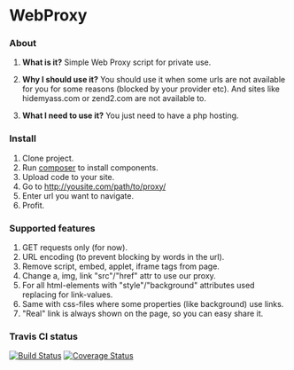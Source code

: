 # WebProxy

### About

1. **What is it?**
Simple Web Proxy script for private use.

2. **Why I should use it?**
You should use it when some urls are not available for you for some reasons (blocked by your provider etc). And sites like hidemyass.com or zend2.com are not available to.

3. **What I need to use it?**
You just need to have a php hosting.

### Install

1. Clone project.
2. Run [composer](http://getcomposer.org/) to install components.
3. Upload code to your site.
4. Go to http://yousite.com/path/to/proxy/
5. Enter url you want to navigate.
6. Profit.

### Supported features

1. GET requests only (for now).
2. URL encoding (to prevent blocking by words in the url).
3. Remove script, embed, applet, iframe tags from page.
4. Change a, img, link "src"/"href" attr to use our proxy.
5. For all html-elements with "style"/"background" attributes used replacing for link-values.
6. Same with css-files where some properties (like background) use links.
7. "Real" link is always shown on the page, so you can easy share it.


### Travis CI status

[![Build Status](https://travis-ci.org/kronusme/webproxy.png?branch=master)](https://travis-ci.org/kronusme/webproxy)
[![Coverage Status](https://coveralls.io/repos/kronusme/webproxy/badge.png?branch=master)](https://coveralls.io/r/kronusme/webproxy?branch=master)
